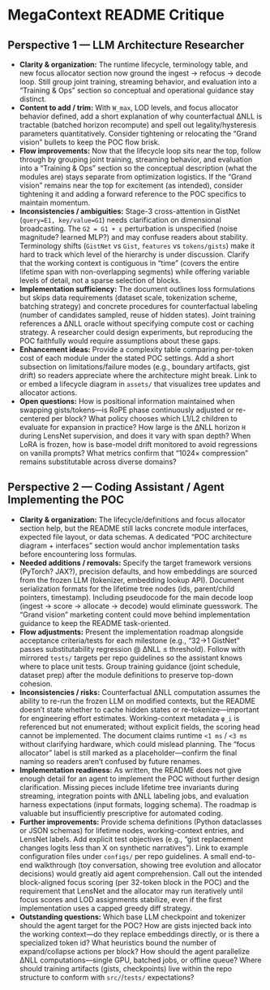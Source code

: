 # MegaContext README Critique

## Perspective 1 — LLM Architecture Researcher

- **Clarity & organization:** The runtime lifecycle, terminology table, and new focus allocator section now ground the ingest → refocus → decode loop. Still group joint training, streaming behavior, and evaluation into a “Training & Ops” section so conceptual and operational guidance stay distinct.
- **Content to add / trim:** With `W_max`, LOD levels, and focus allocator behavior defined, add a short explanation of why counterfactual ΔNLL is tractable (batched horizon recompute) and spell out legality/hysteresis parameters quantitatively. Consider tightening or relocating the “Grand vision” bullets to keep the POC flow brisk.
- **Flow improvements:** Now that the lifecycle loop sits near the top, follow through by grouping joint training, streaming behavior, and evaluation into a “Training & Ops” section so the conceptual description (what the modules are) stays separate from optimization logistics. If the “Grand vision” remains near the top for excitement (as intended), consider tightening it and adding a forward reference to the POC specifics to maintain momentum.
- **Inconsistencies / ambiguities:** Stage-3 cross-attention in GistNet (`query=E1, key/value=G1`) needs clarification on dimensional broadcasting. The `G2 = G1 + ε` perturbation is unspecified (noise magnitude? learned MLP?) and may confuse readers about stability. Terminology shifts (`GistNet` vs `Gist`, `features` vs `tokens/gists`) make it hard to track which level of the hierarchy is under discussion. Clarify that the working context is contiguous in “time” (covers the entire lifetime span with non-overlapping segments) while offering variable levels of detail, not a sparse selection of blocks.
- **Implementation sufficiency:** The document outlines loss formulations but skips data requirements (dataset scale, tokenization scheme, batching strategy) and concrete procedures for counterfactual labeling (number of candidates sampled, reuse of hidden states). Joint training references a ΔNLL oracle without specifying compute cost or caching strategy. A researcher could design experiments, but reproducing the POC faithfully would require assumptions about these gaps.
- **Enhancement ideas:** Provide a complexity table comparing per-token cost of each module under the stated POC settings. Add a short subsection on limitations/failure modes (e.g., boundary artifacts, gist drift) so readers appreciate where the architecture might break. Link to or embed a lifecycle diagram in `assets/` that visualizes tree updates and allocator actions.
- **Open questions:** How is positional information maintained when swapping gists/tokens—is RoPE phase continuously adjusted or re-centered per block? What policy chooses which L1/L2 children to evaluate for expansion in practice? How large is the ΔNLL horizon `H` during LensNet supervision, and does it vary with span depth? When LoRA is frozen, how is base-model drift monitored to avoid regressions on vanilla prompts? What metrics confirm that “1024× compression” remains substitutable across diverse domains?

## Perspective 2 — Coding Assistant / Agent Implementing the POC

- **Clarity & organization:** The lifecycle/definitions and focus allocator section help, but the README still lacks concrete module interfaces, expected file layout, or data schemas. A dedicated “POC architecture diagram + interfaces” section would anchor implementation tasks before encountering loss formulas.
- **Needed additions / removals:** Specify the target framework versions (PyTorch? JAX?), precision defaults, and how embeddings are sourced from the frozen LLM (tokenizer, embedding lookup API). Document serialization formats for the lifetime tree nodes (ids, parent/child pointers, timestamp). Including pseudocode for the main decode loop (ingest → score → allocate → decode) would eliminate guesswork. The “Grand vision” marketing content could move behind implementation guidance to keep the README task-oriented.
- **Flow adjustments:** Present the implementation roadmap alongside acceptance criteria/tests for each milestone (e.g., “32→1 GistNet” passes substitutability regression @ ΔNLL ≤ threshold). Follow with mirrored `tests/` targets per repo guidelines so the assistant knows where to place unit tests. Group training guidance (joint schedule, dataset prep) after the module definitions to preserve top-down cohesion.
- **Inconsistencies / risks:** Counterfactual ΔNLL computation assumes the ability to re-run the frozen LLM on modified contexts, but the README doesn’t state whether to cache hidden states or re-tokenize—important for engineering effort estimates. Working-context metadata `φ_i` is referenced but not enumerated; without explicit fields, the scoring head cannot be implemented. The document claims runtime `<1 ms` / `<3 ms` without clarifying hardware, which could mislead planning. The “focus allocator” label is still marked as a placeholder—confirm the final naming so readers aren’t confused by future renames.
- **Implementation readiness:** As written, the README does not give enough detail for an agent to implement the POC without further design clarification. Missing pieces include lifetime tree invariants during streaming, integration points with ΔNLL labeling jobs, and evaluation harness expectations (input formats, logging schema). The roadmap is valuable but insufficiently prescriptive for automated coding.
- **Further improvements:** Provide schema definitions (Python dataclasses or JSON schemas) for lifetime nodes, working-context entries, and LensNet labels. Add explicit test objectives (e.g., “gist replacement changes logits less than X on synthetic narratives”). Link to example configuration files under `configs/` per repo guidelines. A small end-to-end walkthrough (toy conversation, showing tree evolution and allocator decisions) would greatly aid agent comprehension. Call out the intended block-aligned focus scoring (per 32-token block in the POC) and the requirement that LensNet and the allocator may run iteratively until focus scores and LOD assignments stabilize, even if the first implementation uses a capped greedy diff strategy.
- **Outstanding questions:** Which base LLM checkpoint and tokenizer should the agent target for the POC? How are gists injected back into the working context—do they replace embeddings directly, or is there a specialized token id? What heuristics bound the number of expand/collapse actions per block? How should the agent parallelize ΔNLL computations—single GPU, batched jobs, or offline queue? Where should training artifacts (gists, checkpoints) live within the repo structure to conform with `src/`/`tests/` expectations?

